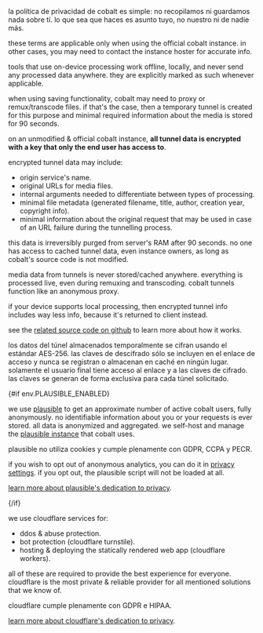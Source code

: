 <script lang="ts">
    import env from "$lib/env";
    import { t } from "$lib/i18n/translations";

    import SectionHeading from "$components/misc/SectionHeading.svelte";
</script>

<section id="general">
<SectionHeading
    title={$t("about.heading.general")}
    sectionId="general"
/>

la política de privacidad de cobalt es simple: no recopilamos ni guardamos nada
sobre tí. lo que sea que haces es asunto tuyo, no nuestro ni de nadie más.

these terms are applicable only when using the official cobalt instance. in
other cases, you may need to contact the instance hoster for accurate info.
</section>

<section id="local">
<SectionHeading
    title={$t("about.heading.local")}
    sectionId="local"
/>

tools that use on-device processing work offline, locally, and never send any
processed data anywhere. they are explicitly marked as such whenever applicable.
</section>

<section id="saving">
<SectionHeading
    title={$t("about.heading.saving")}
    sectionId="saving"
/>

when using saving functionality, cobalt may need to proxy or remux/transcode
files. if that's the case, then a temporary tunnel is created for this purpose
and minimal required information about the media is stored for 90 seconds.

on an unmodified & official cobalt instance, **all tunnel data is encrypted with
a key that only the end user has access to**.

encrypted tunnel data may include:
- origin service's name.
- original URLs for media files.
- internal arguments needed to differentiate between types of processing.
- minimal file metadata (generated filename, title, author, creation year,
  copyright info).
- minimal information about the original request that may be used in case of an
  URL failure during the tunnelling process.

this data is irreversibly purged from server's RAM after 90 seconds. no one has
access to cached tunnel data, even instance owners, as long as cobalt's source
code is not modified.

media data from tunnels is never stored/cached anywhere. everything is processed
live, even during remuxing and transcoding. cobalt tunnels function like an
anonymous proxy.

if your device supports local processing, then encrypted tunnel info includes
way less info, because it's returned to client instead.

see the [related source code on
github](https://github.com/imputnet/cobalt/tree/main/api/src/stream) to learn
more about how it works.
</section>

<section id="encryption">
<SectionHeading
    title={$t("about.heading.encryption")}
    sectionId="encryption"
/>

los datos del túnel almacenados temporalmente se cifran usando el estándar
AES-256. las claves de descifrado sólo se incluyen en el enlace de acceso y
nunca se registran o almacenan en caché en ningún lugar. solamente el usuario
final tiene acceso al enlace y a las claves de cifrado. las claves se generan de
forma exclusiva para cada túnel solicitado.
</section>

{#if env.PLAUSIBLE_ENABLED}
<section id="plausible">
<SectionHeading
    title={$t("about.heading.plausible")}
    sectionId="plausible"
/>

we use [plausible](https://plausible.io/) to get an approximate number of active
cobalt users, fully anonymously. no identifiable information about you or your
requests is ever stored. all data is anonymized and aggregated. we self-host and
manage the [plausible instance](https://{env.PLAUSIBLE_HOST}/) that cobalt uses.

plausible no utiliza cookies y cumple plenamente con GDPR, CCPA y PECR.

if you wish to opt out of anonymous analytics, you can do it in [privacy
settings](/settings/privacy#analytics). if you opt out, the plausible script
will not be loaded at all.

[learn more about plausible's dedication to
privacy](https://plausible.io/privacy-focused-web-analytics).
</section>
{/if}

<section id="cloudflare">
<SectionHeading
    title={$t("about.heading.cloudflare")}
    sectionId="cloudflare"
/>

we use cloudflare services for:
- ddos & abuse protection.
- bot protection (cloudflare turnstile).
- hosting & deploying the statically rendered web app (cloudflare workers).

all of these are required to provide the best experience for everyone.
cloudflare is the most private & reliable provider for all mentioned solutions
that we know of.

cloudflare cumple plenamente con GDPR e HIPAA.

[learn more about cloudflare's dedication to
privacy](https://www.cloudflare.com/trust-hub/privacy-and-data-protection/).
</section>
